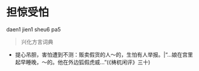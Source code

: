 # 担惊受怕
daen1 jien1 sheu6 pa5
> 兴化方言词典
- 提心吊胆，害怕遭到不测：贩卖假货的人～的，生怕有人举报。|“…娘在宫里起早睡晚，～的。他在外边狐假虎威…”(《梼杌闲评》三十)
